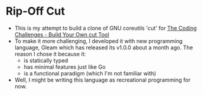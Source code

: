 # Rip-Off Cut

- This is my attempt to build a clone of GNU coreutils 'cut' for [The Coding Challenges - Build Your Own cut Tool](https://codingchallenges.fyi/challenges/challenge-cut/)
- To make it more challenging, I developed it with new programming language, Gleam which has released its v1.0.0 about a month ago. The reason I chose it because it:
  - is statically typed
  - has minimal features just like Go
  - is a functional paradigm (which I'm not familiar with)
- Well, I might be writing this language as recreational programming for now.
